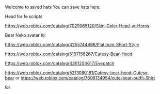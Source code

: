 Welcome to saved hats
You can save hats here.



Head for fe scripts

https://web.roblox.com/catalog/7029065120/Skin-Color-Head-w-Horns

Bear Neko avatar lol

https://web.roblox.com/catalog/4255744466/Platinum-Short-Style

https://web.roblox.com/catalog/5197156267/Cutesy-Bear-Hood

https://web.roblox.com/catalog/4301204617/Eyepatch

https://web.roblox.com/catalog/5213080181/Cutesy-bear-hood-Cutesy-bear
 or
 https://web.roblox.com/catalog/7609134954/cute-bear-outfit-Shirt
 
 lol
